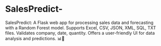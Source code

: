 # SalesPredict-
SalesPredict: A Flask web app for processing sales data and forecasting with a Random Forest model. Supports Excel, CSV, JSON, XML, SQL, TXT files. Validates company, date, quantity. Offers a user-friendly UI for data analysis and predictions. 📊🔮
